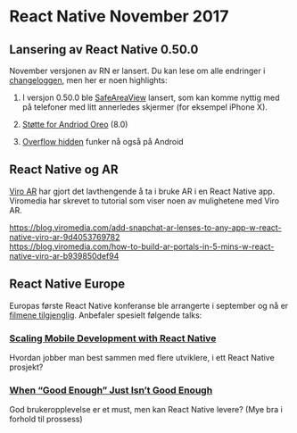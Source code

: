 # React Native November 2017

## Lansering av React Native 0.50.0
November versjonen av RN er lansert. Du kan lese om alle endringer i [changeloggen](https://github.com/facebook/react-native/releases/tag/v0.50.0), men her er noen highlights:

1. I versjon 0.50.0 ble [SafeAreaView](https://github.com/facebook/react-native/commit/983b05441d3d23809b924de2e4bf96a55c47428d) lansert, som kan komme nyttig med på telefoner med litt annerledes skjermer (for eksempel iPhone X). 

2. [Støtte for Andriod Oreo](https://github.com/facebook/react-native/commit/96de23abf1663c568b259733b0665c342b23ffb5) (8.0)

3. [Overflow hidden](https://github.com/facebook/react-native/commit/30044fd531c22c4c5e8f1ede206fa7c2c3fd3aa8)  funker nå også på Android
## React Native og AR
[Viro AR](https://viromedia.com/viroar/) har gjort det lavthengende å ta i bruke AR i en React Native app. Viromedia har skrevet to tutorial som viser noen av mulighetene med Viro AR.


https://blog.viromedia.com/add-snapchat-ar-lenses-to-any-app-w-react-native-viro-ar-9d4053769782  
https://blog.viromedia.com/how-to-build-ar-portals-in-5-mins-w-react-native-viro-ar-b939850def94  

## React Native Europe
Europas første React Native konferanse ble arrangerte i september og nå er [filmene tilgjenglig](https://www.youtube.com/channel/UCUNE_g1mQPuyW975WjgjYxA/videos). Anbefaler spesielt følgende talks: 

### [Scaling Mobile Development with React Native](https://www.youtube.com/watch?v=W-EHodQQILc)
Hvordan jobber man best sammen med flere utviklere, i ett React Native prosjekt?

### [When “Good Enough” Just Isn’t Good Enough](https://www.youtube.com/watch?v=A8fbdZpHESo)
God brukeropplevelse er et must, men kan React Native levere? (Mye bra i forhold til prossess)
